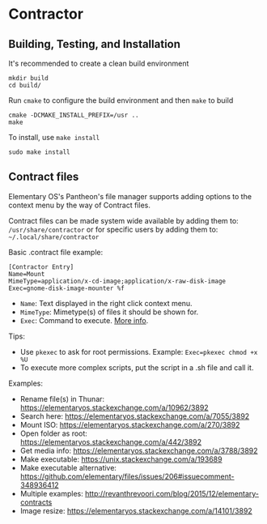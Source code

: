 # Contractor

## Building, Testing, and Installation

It's recommended to create a clean build environment

    mkdir build
    cd build/
    
Run `cmake` to configure the build environment and then `make` to build

    cmake -DCMAKE_INSTALL_PREFIX=/usr ..
    make
    
To install, use `make install`

    sudo make install

## Contract files
Elementary OS's Pantheon's file manager supports adding options to the context menu by the way of Contract files.

Contract files can be made system wide available by adding them to:
`/usr/share/contractor`
or for specific users by adding them to:
`~/.local/share/contractor`

Basic .contract file example:
```
[Contractor Entry]
Name=Mount
MimeType=application/x-cd-image;application/x-raw-disk-image
Exec=gnome-disk-image-mounter %f
```

- `Name`: Text displayed in the right click context menu.
- `MimeType`: Mimetype(s) of files it should be shown for.
- `Exec`: Command to execute. [More info](https://specifications.freedesktop.org/desktop-entry-spec/desktop-entry-spec-latest.html#exec-variables).

Tips:
- Use `pkexec` to ask for root permissions. Example: `Exec=pkexec chmod +x %U`
- To execute more complex scripts, put the script in a .sh file and call it. 

Examples:
- Rename file(s) in Thunar: https://elementaryos.stackexchange.com/a/10962/3892
- Search here: https://elementaryos.stackexchange.com/a/7055/3892
- Mount ISO: https://elementaryos.stackexchange.com/a/270/3892
- Open folder as root: https://elementaryos.stackexchange.com/a/442/3892
- Get media info: https://elementaryos.stackexchange.com/a/3788/3892
- Make executable: https://unix.stackexchange.com/a/193689
- Make executable alternative: https://github.com/elementary/files/issues/206#issuecomment-348936412
- Multiple examples: http://revanthrevoori.com/blog/2015/12/elementary-contracts
- Image resize: https://elementaryos.stackexchange.com/a/14101/3892
